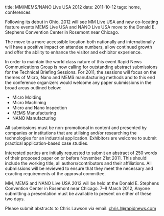 title: MM/MEMS/NANO Live USA 2012
date: 2011-10-12 
tags: home, conferences


Following its debut in Ohio, 2012 will see MM Live USA and new co-locating feature events MEMS Live USA and NANO Live USA move to the Donald E. Stephens Convention Center in Rosemont near Chicago.
<!--break-->
The move to a more accessible location both nationally and internationally will have a positive impact on attendee numbers, allow continued growth and offer the ability to enhance the visitor and exhibitor experience.  
  
In order to maintain the world class nature of this event Rapid News Communications Group is now calling for outstanding abstract submissions for the Technical Briefing Sessions. For 2011, the sessions will focus on the themes of Micro, Nano and MEMS manufacturing methods and to this end the conference organizers would welcome any paper submissions in the broad areas outlined below:  

* Micro Molding  
* Micro Machining   
* Micro and Nano Inspection   
* MEMS Manufacturing   
* NANO Manufacturing   

All submissions must be non-promotional in content and presented by companies or institutions that are utilising and/or researching the technologies for an industrial application. Exhibitors are welcome to submit practical application-based case studies.   

Interested parties are initially requested to submit an abstract of 250 words of their proposed paper on or before November 21st 2011. This should include the working title, all authors/contributors and their affiliations. All submissions will be reviewed to ensure that they meet the necessary and exacting requirements of the approval committee.   

MM, MEMS and NANO Live USA 2012 will be held at the Donald E. Stephens Convention Center in Rosemont near Chicago. 7–8 March 2012, Anyone submitting a presentation must be available to present on either of these two days.   
  
Please submit abstracts to Chris Lawson via email: [chris.l@rapidnews.com](mailto:chris.l@rapidnews.com)